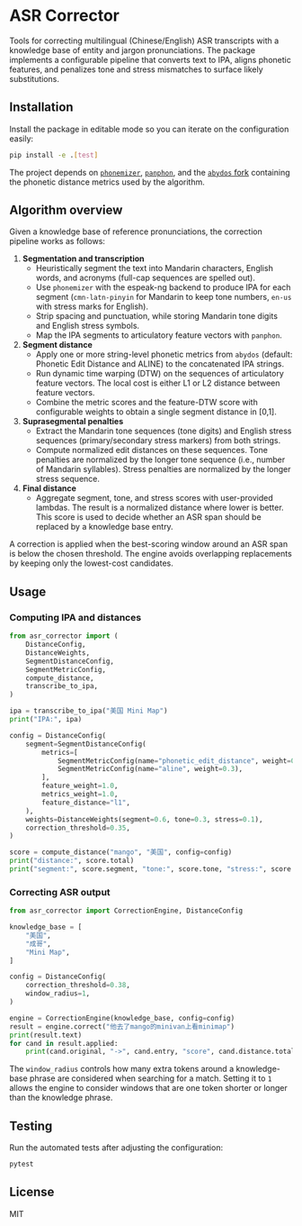 # ASR Corrector

Tools for correcting multilingual (Chinese/English) ASR transcripts with a knowledge base of entity and jargon pronunciations. The package implements a configurable pipeline that converts text to IPA, aligns phonetic features, and penalizes tone and stress mismatches to surface likely substitutions.

## Installation

Install the package in editable mode so you can iterate on the configuration easily:

```bash
pip install -e .[test]
```

The project depends on [`phonemizer`](https://github.com/bootphon/phonemizer), [`panphon`](https://github.com/dmort27/panphon), and the [`abydos` fork](https://github.com/denizberkin/abydos) containing the phonetic distance metrics used by the algorithm.

## Algorithm overview

Given a knowledge base of reference pronunciations, the correction pipeline works as follows:

1. **Segmentation and transcription**
   * Heuristically segment the text into Mandarin characters, English words, and acronyms (full-cap sequences are spelled out).
   * Use `phonemizer` with the espeak-ng backend to produce IPA for each segment (`cmn-latn-pinyin` for Mandarin to keep tone numbers, `en-us` with stress marks for English).
   * Strip spacing and punctuation, while storing Mandarin tone digits and English stress symbols.
   * Map the IPA segments to articulatory feature vectors with `panphon`.
2. **Segment distance**
   * Apply one or more string-level phonetic metrics from `abydos` (default: Phonetic Edit Distance and ALINE) to the concatenated IPA strings.
   * Run dynamic time warping (DTW) on the sequences of articulatory feature vectors. The local cost is either L1 or L2 distance between feature vectors.
   * Combine the metric scores and the feature-DTW score with configurable weights to obtain a single segment distance in \[0,1\].
3. **Suprasegmental penalties**
   * Extract the Mandarin tone sequences (tone digits) and English stress sequences (primary/secondary stress markers) from both strings.
   * Compute normalized edit distances on these sequences. Tone penalties are normalized by the longer tone sequence (i.e., number of Mandarin syllables). Stress penalties are normalized by the longer stress sequence.
4. **Final distance**
   * Aggregate segment, tone, and stress scores with user-provided lambdas. The result is a normalized distance where lower is better. This score is used to decide whether an ASR span should be replaced by a knowledge base entry.

A correction is applied when the best-scoring window around an ASR span is below the chosen threshold. The engine avoids overlapping replacements by keeping only the lowest-cost candidates.

## Usage

### Computing IPA and distances

```python
from asr_corrector import (
    DistanceConfig,
    DistanceWeights,
    SegmentDistanceConfig,
    SegmentMetricConfig,
    compute_distance,
    transcribe_to_ipa,
)

ipa = transcribe_to_ipa("美国 Mini Map")
print("IPA:", ipa)

config = DistanceConfig(
    segment=SegmentDistanceConfig(
        metrics=[
            SegmentMetricConfig(name="phonetic_edit_distance", weight=0.7),
            SegmentMetricConfig(name="aline", weight=0.3),
        ],
        feature_weight=1.0,
        metrics_weight=1.0,
        feature_distance="l1",
    ),
    weights=DistanceWeights(segment=0.6, tone=0.3, stress=0.1),
    correction_threshold=0.35,
)

score = compute_distance("mango", "美国", config=config)
print("distance:", score.total)
print("segment:", score.segment, "tone:", score.tone, "stress:", score.stress)
```

### Correcting ASR output

```python
from asr_corrector import CorrectionEngine, DistanceConfig

knowledge_base = [
    "美国",
    "成哥",
    "Mini Map",
]

config = DistanceConfig(
    correction_threshold=0.38,
    window_radius=1,
)

engine = CorrectionEngine(knowledge_base, config=config)
result = engine.correct("他去了mango的minivan上看minimap")
print(result.text)
for cand in result.applied:
    print(cand.original, "->", cand.entry, "score", cand.distance.total)
```

The `window_radius` controls how many extra tokens around a knowledge-base phrase are considered when searching for a match. Setting it to `1` allows the engine to consider windows that are one token shorter or longer than the knowledge phrase.

## Testing

Run the automated tests after adjusting the configuration:

```bash
pytest
```

## License

MIT
